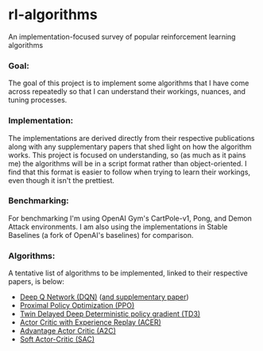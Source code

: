 # rl-algorithms
An implementation-focused survey of popular reinforcement learning algorithms

### Goal:

The goal of this project is to implement some algorithms that I have come across repeatedly so that I can understand their workings, nuances, and tuning processes. 

### Implementation:
The implementations are derived directly from their respective publications along with any supplementary papers that shed light on how the algorithm works. This project is focused on understanding, so (as much as it pains me) the algorithms will be in a script format rather than object-oriented. I find that this format is easier to follow when trying to learn their workings, even though it isn't the prettiest.

### Benchmarking:
For benchmarking I'm using OpenAI Gym's CartPole-v1, Pong, and Demon Attack environments. I am also using the implementations in Stable Baselines (a fork of OpenAI's baselines) for comparison.

### Algorithms:
A tentative list of algorithms to be implemented, linked to their respective papers, is below:

- [Deep Q Network (DQN)](https://www.cs.toronto.edu/~vmnih/docs/dqn.pdf) ([and supplementary paper](https://arxiv.org/pdf/1901.00137.pdf))
- [Proximal Policy Optimization (PPO)](https://arxiv.org/pdf/1707.06347.pdf)
- [Twin Delayed Deep Deterministic policy gradient (TD3)](https://arxiv.org/pdf/1802.09477.pdf)
- [Actor Critic with Experience Replay (ACER)](https://arxiv.org/pdf/1611.01224.pdf)
- [Advantage Actor Critic (A2C)](https://arxiv.org/pdf/1602.01783.pdf)
- [Soft Actor-Critic (SAC)](https://arxiv.org/pdf/1801.01290.pdf)